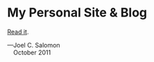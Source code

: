 My Personal Site & Blog
=======================

[Read it][blog].

—Joel C. Salomon  
 October 2011

[blog]: http://jcsalomon.github.com

